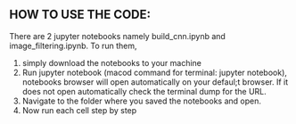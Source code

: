 ## HOW TO USE THE CODE:  
There are 2 jupyter notebooks namely build_cnn.ipynb and image_filtering.ipynb. To run them,
1. simply download the notebooks to your machine
2. Run jupyter notebook (macod command for terminal: jupyter notebook), notebooks browser will open automatically on your defaul;t browser. If it does not open automatically check the terminal dump for the URL.
3. Navigate to the folder where you saved the notebooks and open.
4. Now run each cell step by step
